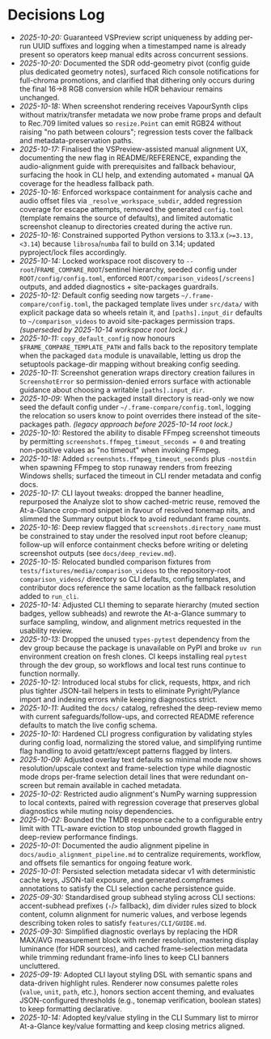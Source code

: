 # Decisions Log

- *2025-10-20:* Guaranteed VSPreview script uniqueness by adding per-run UUID suffixes and logging when a timestamped name is already present so operators keep manual edits across concurrent sessions.
- *2025-10-20:* Documented the SDR odd-geometry pivot (config guide plus dedicated geometry notes), surfaced Rich console notifications for full-chroma promotions, and clarified that dithering only occurs during the final 16→8 RGB conversion while HDR behaviour remains unchanged.
- *2025-10-18:* When screenshot rendering receives VapourSynth clips without matrix/transfer metadata we now probe frame props and default to Rec.709 limited values so `resize.Point` can emit RGB24 without raising "no path between colours"; regression tests cover the fallback and metadata-preservation paths.
- *2025-10-17:* Finalised the VSPreview-assisted manual alignment UX, documenting the new flag in README/REFERENCE, expanding the audio-alignment guide with prerequisites and fallback behaviour, surfacing the hook in CLI help, and extending automated + manual QA coverage for the headless fallback path.
- *2025-10-16:* Enforced workspace containment for analysis cache and audio offset files via `_resolve_workspace_subdir`, added regression coverage for escape attempts, removed the generated `config.toml` (template remains the source of defaults), and limited automatic screenshot cleanup to directories created during the active run.
- *2025-10-16:* Constrained supported Python versions to 3.13.x (`>=3.13,<3.14`) because `librosa`/`numba` fail to build on 3.14; updated pyproject/lock files accordingly.
- *2025-10-14:* Locked workspace root discovery to `--root`/`FRAME_COMPARE_ROOT`/sentinel hierarchy, seeded config under `ROOT/config/config.toml`, enforced `ROOT/comparison_videos[/screens]` outputs, and added diagnostics + site-packages guardrails.
- *2025-10-12:* Default config seeding now targets `~/.frame-compare/config.toml`, the packaged template lives under `src/data/` with explicit package data so wheels retain it, and `[paths].input_dir` defaults to `~/comparison_videos` to avoid site-packages permission traps. *(superseded by 2025-10-14 workspace root lock.)*
- *2025-10-11:* `copy_default_config` now honours `$FRAME_COMPARE_TEMPLATE_PATH` and falls back to the repository template when the packaged `data` module is unavailable, letting us drop the setuptools package-dir mapping without breaking config seeding.
- *2025-10-11:* Screenshot generation wraps directory creation failures in `ScreenshotError` so permission-denied errors surface with actionable guidance about choosing a writable `[paths].input_dir`.
- *2025-10-09:* When the packaged install directory is read-only we now seed the default config under `~/.frame-compare/config.toml`, logging the relocation so users know to point overrides there instead of the site-packages path. *(legacy approach before 2025-10-14 root lock.)*
- *2025-10-10:* Restored the ability to disable FFmpeg screenshot timeouts by permitting `screenshots.ffmpeg_timeout_seconds = 0` and treating non-positive values as "no timeout" when invoking FFmpeg.
- *2025-10-18:* Added `screenshots.ffmpeg_timeout_seconds` plus `-nostdin` when spawning FFmpeg to stop runaway renders from freezing Windows shells; surfaced the timeout in CLI render metadata and config docs.
- *2025-10-17:* CLI layout tweaks: dropped the banner headline, repurposed the Analyze slot to show cached-metric reuse, removed the At-a-Glance crop-mod snippet in favour of resolved tonemap nits, and slimmed the Summary output block to avoid redundant frame counts.
- *2025-10-16:* Deep review flagged that `screenshots.directory_name` must be constrained to stay under the resolved input root before cleanup; follow-up will enforce containment checks before writing or deleting screenshot outputs (see `docs/deep_review.md`).
- *2025-10-15:* Relocated bundled comparison fixtures from `tests/fixtures/media/comparison_videos` to the repository-root
  `comparison_videos/` directory so CLI defaults, config templates, and contributor docs reference the same location as the
  fallback resolution added to `run_cli`.
- *2025-10-14:* Adjusted CLI theming to separate hierarchy (muted section badges, yellow subheads) and rewrote the At-a-Glance summary to surface sampling, window, and alignment metrics requested in the usability review.
- *2025-10-13:* Dropped the unused `types-pytest` dependency from the dev group because the package is unavailable on PyPI and broke `uv run` environment creation on fresh clones. CI keeps installing real `pytest` through the dev group, so workflows and local test runs continue to function normally.
- *2025-10-12:* Introduced local stubs for click, requests, httpx, and rich plus tighter JSON-tail helpers in tests to eliminate Pyright/Pylance import and indexing errors while keeping diagnostics strict.
- *2025-10-11:* Audited the `docs/` catalog, refreshed the deep-review memo with current safeguards/follow-ups, and corrected README reference defaults to match the live config schema.
- *2025-10-10:* Hardened CLI progress configuration by validating styles during config load, normalizing the stored value, and simplifying runtime flag handling to avoid getattr/except patterns flagged by linters.
- *2025-10-09:* Adjusted overlay text defaults so minimal mode now shows resolution/upscale context and frame-selection type while diagnostic mode drops per-frame selection detail lines that were redundant on-screen but remain available in cached metadata.
- *2025-10-02:* Restricted audio alignment's NumPy warning suppression to local contexts, paired with regression coverage that preserves global diagnostics while muting noisy dependencies.
- *2025-10-02:* Bounded the TMDB response cache to a configurable entry limit with TTL-aware eviction to stop unbounded growth flagged in deep-review performance findings.
- *2025-10-01:* Documented the audio alignment pipeline in `docs/audio_alignment_pipeline.md` to centralize requirements, workflow, and offsets file semantics for ongoing feature work.
- *2025-10-01:* Persisted selection metadata sidecar v1 with deterministic cache keys, JSON-tail exposure, and generated.compframes annotations to satisfy the CLI selection cache persistence guide.
- *2025-09-30:* Standardised group subhead styling across CLI sections: accent-subhead prefixes (`›`/`>` fallback), dim divider rules sized to block content, column alignment for numeric values, and verbose legends describing token roles to satisfy `features/CLI/GUIDE.md`.
- *2025-09-30:* Simplified diagnostic overlays by replacing the HDR MAX/AVG measurement block with render resolution, mastering display luminance (for HDR sources), and cached frame-selection metadata while trimming redundant frame-info lines to keep CLI banners uncluttered.
- *2025-09-19:* Adopted CLI layout styling DSL with semantic spans and data-driven highlight rules. Renderer now consumes palette roles (`value`, `unit`, `path`, etc.), honors section accent theming, and evaluates JSON-configured thresholds (e.g., tonemap verification, boolean states) to keep formatting declarative.
- *2025-10-14:* Adopted key/value styling in the CLI Summary list to mirror At-a-Glance key/value formatting and keep closing metrics aligned.
